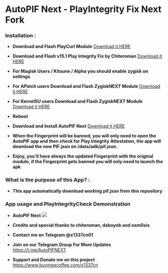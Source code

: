# AutoPIF Next - PlayIntegrity Fix Next Fork

### Installation :
+ **Download and Flash PlayCurl Module** [Download it HERE](https://github.com/x1337cn/AutoPIFJSON/raw/main/playcurl.zip)

+ **Download and Flash v15.1 Play Integrity Fix by Chiteroman** [Download it HERE](https://github.com/x1337cn/AutoPIFJSON/raw/main/PlayIntegrityFix.zip)

+ **For Magisk Users / Kitsune / Alpha you should enable zygisk on settings**

+ **For APatch users Download and Flash ZygiskNEXT Module** [Download it HERE](https://github.com/Yervant7/ZygiskNext/releases/download/v4-0.9.4-285/Zygisk-Next-v4-0.9.4-285-release.zip)

+ **For KernelSU users Download and Flash ZygiskNEXT Module** [Download it HERE](https://github.com/Dr-TSNG/ZygiskNext/releases/download/v4-0.9.1.1/Zygisk-Next-v4-0.9.1.1-189-release.zip)

+ **Reboot**

+ **Download and Install AutoPIF Next** [Download it HERE](https://github.com/x1337cn/AutoPIFJSON/raw/main/AutoPIF_Next.3.apk)

+ **When the Fingerprint will be banned, you will only need to open the AutoPIF app and then check for Play Integrity Attestation, the app will download the new PIF.json on /data/adb/pif.json.**

+ **Enjoy, you'll have always the updated Fingerprint with the original module, if the Fingerprint gets banned you will only need to launch the apk** 

### What is the purpose of this App? :
+ **This app automatically download working pif.json from this repository** 

### App usage and PlayIntegrityCheck Demonstration 
+ **AutoPIF Next**
![](https://github.com/x1337cn/AutoPIFJSON/blob/main/screen-20240119-182128-ezgif.com-video-to-gif-converter.gif)

+ **Credits and special thanks to chiteroman, daboynb and osm0sis**
  
+ **Contact me on Telegram @x1337cn01** 
+ **Join on our Telegram Group For More Updates** https://t.me/AutoPIFNEXT
+ **Support and Donate me on this project** 
https://www.buymeacoffee.com/x1337cn
